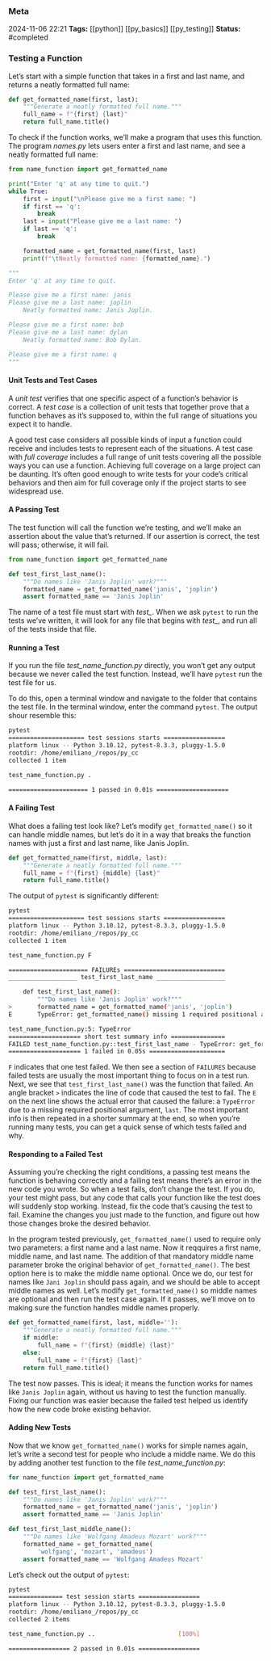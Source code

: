 ### Meta
2024-11-06 22:21
**Tags:** [[python]] [[py_basics]] [[py_testing]]
**Status:** #completed 

### Testing a Function
Let’s start with a simple function that takes in a first and last name, and returns a neatly formatted full name:
```Python title:name_function.py
def get_formatted_name(first, last):
	"""Generate a neatly formatted full name."""
	full_name = f"{first} {last}"
	return full_name.title()
```

To check if the function works, we’ll make a program that uses this function. The program *names.py* lets users enter a first and last name, and see a neatly formatted full name:
```Python title:names.py
from name_function import get_formatted_name

print("Enter 'q' at any time to quit.")
while True:
	first = input("\nPlease give me a first name: ")
	if first == 'q':
		break
	last = input("Please give me a last name: ")
	if last == 'q':
		break

	formatted_name = get_formatted_name(first, last)
	print(f"\tNeatly formatted name: {formatted_name}.")

"""
Enter 'q' at any time to quit.

Please give me a first name: janis
Please give me a last name: joplin
	Neatly formatted name: Janis Joplin.

Please give me a first name: bob
Please give me a last name: dylan
	Neatly formatted name: Bob Dylan.

Please give me a first name: q
"""
```

#### Unit Tests and Test Cases
A *unit test* verifies that one specific aspect of a function’s behavior is correct. A *test case* is a collection of unit tests that together prove that a function behaves as it’s supposed to, within the full range of situations you expect it to handle.

A good test case considers all possible kinds of input a function could receive and includes tests to represent each of the situations. A test case with *full coverage* includes a full range of unit tests covering all the possible ways you can use a function. Achieving full coverage on a large project can be daunting. It’s often good enough to write tests for your code’s critical behaviors and then aim for full coverage only if the project starts to see widespread use.

#### A Passing Test
The test function will call the function we’re testing, and we’ll make an assertion about the value that’s returned. If our assertion is correct, the test will pass; otherwise, it will fail.
```Python title:test_name_function.py
from name_function import get_formatted_name

def test_first_last_name():
	"""Do names like 'Janis Joplin' work?"""
	formatted_name = get_formatted_name('janis', 'joplin')
	assert formatted_name == 'Janis Joplin'
```

The name of a test file must start with *test_*. When we ask `pytest` to run the tests we’ve written, it will look for any file that begins with *test_*, and run all of the tests inside that file.

#### Running a Test
If you run the file *test_name_function.py* directly, you won’t get any output because we never called the test function. Instead, we’ll have `pytest` run the test file for us.

To do this, open a terminal window and navigate to the folder that contains the test file. In the terminal window, enter the command `pytest`. The output shour resemble this:
```BASH title:example.sh
pytest
===================== test sessions starts =================
platform linux -- Python 3.10.12, pytest-8.3.3, pluggy-1.5.0
rootdir: /home/emiliano_/repos/py_cc
collected 1 item

test_name_function.py .

====================== 1 passed in 0.01s ====================
```

#### A Failing Test
What does a failing test look like? Let’s modify `get_formatted_name()` so it can handle middle names, but let’s do it in a way that breaks the function names with just a first and last name, like Janis Joplin.
```Python title:name_function_bad.py
def get_formatted_name(first, middle, last):
	"""Generate a neatly formatted full name."""
	full_name = f"{first} {middle} {last}"
	return full_name.title()
```

The output of `pytest` is significantly different:
```BASH title:example.sh
pytest
===================== test sessions starts =================
platform linux -- Python 3.10.12, pytest-8.3.3, pluggy-1.5.0
rootdir: /home/emiliano_/repos/py_cc
collected 1 item

test_name_function.py F

====================== FAILUREs ============================
___________________ test_first_last_name ___________________

	def test_first_last_name():
		"""Do names like 'Janis Joplin' work?"""
>       formatted_name = get_formatted_name('janis', 'joplin')
E       TypeError: get_formatted_name() missing 1 required positional argument: 'last'

test_name_function.py:5: TypeError
==================== short test summary info ===============
FAILED test_name_function.py::test_first_last_name - TypeError: get_formatted_name() missing 1 required positional argument: 'last'
==================== 1 failed in 0.05s =====================
```

`F` indicates that one test failed. We then see a section of `FAILURES` because failed tests are usually the most important thing to focus on in a test run. Next, we see that `test_first_last_name()` was the function that failed. An angle bracket `>` indicates the line of code that caused the test to fail. The `E` on the next line shows the actual error that caused the failure: a `TypeError` due to a missing required positional argument, `last`. The most important info is then repeated in a shorter summary at the end, so when you’re running many tests, you can get a quick sense of which tests failed and why.

#### Responding to a Failed Test
Assuming you’re checking the right conditions, a passing test means the function is behaving correctly and a failing test means there’s an error in the new code you wrote. So when a test fails, don’t change the test.  If you do, your test might pass, but any code that calls your function like the test does will suddenly stop working. Instead, fix the code that’s causing the test to fail. Examine the changes you just made to the function, and figure out how those changes broke the desired behavior.

In the program tested previously, `get_formatted_name()` used to require only two parameters: a first name and a last name. Now it reqquires a first name, middle name, and last name. The addition of that mandatory middle name parameter broke the original behavior of `get_formatted_name()`. The best option here is to make the middle name optional. Once we do, our test for names like `Jani Joplin` should pass again, and we should be able to accept middle names as well. Let’s modify `get_formatted_name()` so middle names are optional and then run the test case again. If it passes, we’ll move on to making sure the function handles middle names properly.

```Python title:name_function.py
def get_formatted_name(first, last, middle=''):
	"""Generate a neatly formatted full name."""
	if middle:
		full_name = f"{first} {middle} {last}"
	else:
		full_name = f"{first} {last}"
	return full_name.title()
```

The test now passes. This is ideal; it means the function works for names like `Janis Joplin` again, without us having to test the function manually. Fixing our function was easier because the failed test helped us identify how the new code broke existing behavior.

#### Adding New Tests
Now that we know `get_formatted_name()` works for simple names again, let’s write a second test for people who include a middle name. We do this by adding another test function to the file *test_name_function.py*:
```Python title:test_name_function.py
for name_function import get_formatted_name

def test_first_last_name():
	"""Do names like 'Janis Joplin' work?"""
	formatted_name = get_formatted_name('janis', 'joplin')
	assert formatted_name == 'Janis Joplin'

def test_first_last_middle_name():
	"""Do names like 'Wolfgang Amadeus Mozart' work?"""
	formatted_name = get_formatted_name(
	    'wolfgang', 'mozart', 'amadeus')
	assert formatted_name == 'Wolfgang Amadeus Mozart'
```

Let’s check out the output of `pytest`:
```BASH title:example.sh
pytest
=============== test session starts =================
platform linux -- Python 3.10.12, pytest-8.3.3, pluggy-1.5.0
rootdir: /home/emiliano_/repos/py_cc
collected 2 items                                                      

test_name_function.py ..                       [100%]

================= 2 passed in 0.01s =================

```

